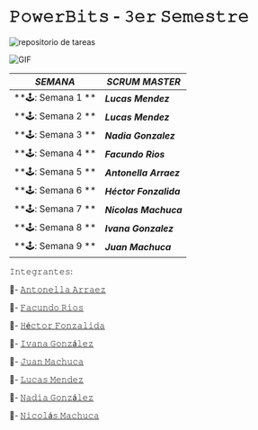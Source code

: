 # 𝙿𝚘𝚠𝚎𝚛𝙱𝚒𝚝𝚜 - 𝟹𝚎𝚛 𝚂𝚎𝚖𝚎𝚜𝚝𝚛𝚎

![repositorio de tareas](https://user-images.githubusercontent.com/112595518/234407325-97f106ec-adba-4480-ae4f-49970f9ccde9.png)

![GIF](https://user-images.githubusercontent.com/112595518/231920481-c2a4e4ae-5387-444d-b3bc-7152ff46198d.gif)


|  ***SEMANA***	 |  ***SCRUM MASTER***  |
|--------- | --------- |
| **🕹️: Semana 1	**    |  ***Lucas Mendez***    |
| **🕹️: Semana 2	**    | ***Lucas Mendez***     |
| **🕹️: Semana 3	**    | ***Nadia Gonzalez***   |
| **🕹️: Semana 4	**    | ***Facundo Rios***    |
| **🕹️: Semana 5	**    | ***Antonella Arraez***    |
| **🕹️: Semana 6	**    | ***Héctor Fonzalida***    |
| **🕹️: Semana 7	**    | ***Nicolas Machuca***     |
| **🕹️: Semana 8	**    | ***Ivana Gonzalez***     |
| **🕹️: Semana 9	**    | ***Juan Machuca***    |









𝙸𝚗𝚝𝚎𝚐𝚛𝚊𝚗𝚝𝚎𝚜:

👾- [𝙰𝚗𝚝𝚘𝚗𝚎𝚕𝚕𝚊 𝙰𝚛𝚛𝚊𝚎𝚣](https://github.com/antonellaarraez)

👾- [𝙵𝚊𝚌𝚞𝚗𝚍𝚘 𝚁𝚒𝚘𝚜](https://github.com/jfacundorios)

👾- [𝙷é𝚌𝚝𝚘𝚛 𝙵𝚘𝚗𝚣𝚊𝚕𝚒𝚍𝚊](https://github.com/hector-fonzalida)

👾- [𝙸𝚟𝚊𝚗𝚊 𝙶𝚘𝚗𝚣á𝚕𝚎𝚣](https://github.com/IviiGonzalez)

👾- [𝙹𝚞𝚊𝚗 𝙼𝚊𝚌𝚑𝚞𝚌𝚊](https://github.com/juaniM4c)

👾- [𝙻𝚞𝚌𝚊𝚜 𝙼𝚎𝚗𝚍𝚎𝚣](https://github.com/LucasMendez11)

👾- [𝙽𝚊𝚍𝚒𝚊 𝙶𝚘𝚗𝚣á𝚕𝚎𝚣](https://github.com/NadiaGonzalez27)

👾- [𝙽𝚒𝚌𝚘𝚕á𝚜 𝙼𝚊𝚌𝚑𝚞𝚌𝚊](https://github.com/Nico25Mac)

